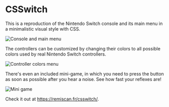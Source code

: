 # CSSwitch

This is a reproduction of the Nintendo Switch console and its main menu in a minimalistic visual style with CSS.

![Console and main menu](https://user-images.githubusercontent.com/1685446/226448844-e70f16c6-a3ee-4b4b-8cb1-5635fb6da230.png)

The controllers can be customized by changing their colors to all possible colors used by real Nintendo Switch controllers.

![Controller colors menu](https://user-images.githubusercontent.com/1685446/226448856-62c724eb-68d4-4a84-8808-2ec204f0e608.png)

There's even an included mini-game, in which you need to press the button as soon as possible after you hear a noise. See how fast your reflexes are!

![Mini game](https://user-images.githubusercontent.com/1685446/226448863-fb9d5fa9-579d-4fe4-80de-88b88d066d49.png)

Check it out at <https://remiscan.fr/csswitch/>.